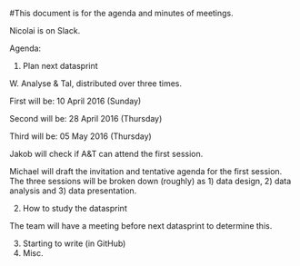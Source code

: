 #This document is for the agenda and minutes of meetings. 

Nicolai is on Slack. 

Agenda:
  1. Plan next datasprint

W. Analyse & Tal, distributed over three times. 

First will be: 10 April 2016 (Sunday)

Second will be: 28 April 2016 (Thursday)

Third will be: 05 May 2016 (Thursday)
  
Jakob will check if A&T can attend the first session. 

Michael will draft the invitation and tentative agenda for the first session. The three sessions will be broken down (roughly) as 1) data design, 2) data analysis and 3) data presentation.

  2. How to study the datasprint

The team will have a meeting before next datasprint to determine this. 

  3. Starting to write (in GitHub)
  4. Misc.

